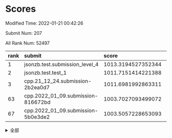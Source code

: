 # Scores

Modified Time: 2022-01-21 00:42:26

Submit Num: 207

All Rank Num: 52497

| rank |               submit               |       score        |       sigma        | pk_num |
| :--- | :--------------------------------- | :----------------- | :----------------- | :----- |
| 1    | jsonzb.test.submission_level_4     | 1013.3194527352344 | 0.8230915185239734 | 1010   |
| 2    | jsonzb.test.test_1                 | 1011.7151414221388 | 0.7889095228656855 | 1011   |
| 3    | cpp.21_12_24.submission-2b2ea0d7   | 1011.6981992863311 | 0.8120854314200608 | 1013   |
| 63   | cpp.2022_01_09.submission-816672bd | 1003.7027093499072 | 0.7153559025879487 | 1017   |
| 67   | cpp.2022_01_09.submission-5b0e3de2 | 1003.5057228653093 | 0.715856715381623  | 1013   |


<details>
<summary>全部</summary>

| rank |                 submit                 |       score        |       sigma        | pk_num |
| :--- | :------------------------------------- | :----------------- | :----------------- | :----- |
| 1    | jsonzb.test.submission_level_4         | 1013.3194527352344 | 0.8230915185239734 | 1010   |
| 2    | jsonzb.test.test_1                     | 1011.7151414221388 | 0.7889095228656855 | 1011   |
| 3    | cpp.21_12_24.submission-2b2ea0d7       | 1011.6981992863311 | 0.8120854314200608 | 1013   |
| 4    | gobigger.level_3.submission_level_3_21 | 1011.5241078534364 | 0.755623893731653  | 1019   |
| 5    | gobigger.level_3.submission_level_3_47 | 1011.3522502817307 | 0.7710241065402118 | 1014   |
| 6    | gobigger.level_3.submission_level_3_36 | 1011.2963404795591 | 0.7702911112624063 | 1012   |
| 7    | gobigger.level_3.submission_level_3_45 | 1011.0503568716347 | 0.7932762197141392 | 1014   |
| 8    | gobigger.level_3.submission_level_3_24 | 1011.0351693420297 | 0.7694858295291886 | 1016   |
| 9    | gobigger.level_3.submission_level_3_22 | 1010.9721320564443 | 0.7805353395608173 | 1012   |
| 10   | gobigger.level_3.submission_level_3_11 | 1010.805027153097  | 0.7879682790825258 | 1017   |
| 11   | gobigger.level_3.submission_level_3_19 | 1010.6134142477928 | 0.7463368346482625 | 1015   |
| 12   | gobigger.level_3.submission_level_3_25 | 1010.5703117669024 | 0.76706750159412   | 1014   |
| 13   | gobigger.level_3.submission_level_3_20 | 1010.5701541171283 | 0.7668357543798768 | 1014   |
| 14   | gobigger.level_3.submission_level_3_29 | 1010.5213006096527 | 0.7489821697615962 | 1013   |
| 15   | gobigger.level_3.submission_level_3_32 | 1010.4871019056146 | 0.7600953244954549 | 1018   |
| 16   | gobigger.level_3.submission_level_3_46 | 1010.2922599074063 | 0.7572058226115086 | 1017   |
| 17   | gobigger.level_3.submission_level_3_34 | 1010.2766382270689 | 0.7935199795539333 | 1012   |
| 18   | gobigger.level_3.submission_level_3_35 | 1010.2561777730214 | 0.7770263192043739 | 1014   |
| 19   | gobigger.level_3.submission_level_3_10 | 1010.2091118534116 | 0.7591719042630101 | 1015   |
| 20   | gobigger.level_3.submission_level_3_48 | 1010.206143365214  | 0.7689052791772846 | 1016   |
| 21   | gobigger.level_3.submission_level_3_40 | 1010.1696811964658 | 0.7631382638895506 | 1018   |
| 22   | gobigger.level_3.submission_level_3_0  | 1010.1236205074822 | 0.7644293737085509 | 1014   |
| 23   | gobigger.level_3.submission_level_3_42 | 1010.1033106182239 | 0.7844128793944921 | 1011   |
| 24   | gobigger.level_3.submission_level_3_28 | 1010.0684250147624 | 0.7600272080033693 | 1019   |
| 25   | gobigger.level_3.submission_level_3_8  | 1010.008465578975  | 0.7462874528878046 | 1017   |
| 26   | gobigger.level_3.submission_level_3_49 | 1009.9941249202113 | 0.772319300244246  | 1016   |
| 27   | gobigger.level_3.submission_level_3_16 | 1009.9826126989906 | 0.7496767302781872 | 1014   |
| 28   | gobigger.level_3.submission_level_3_38 | 1009.9581051012201 | 0.7721996982065398 | 1015   |
| 29   | gobigger.level_3.submission_level_3_6  | 1009.8664038348483 | 0.7508763644088633 | 1015   |
| 30   | gobigger.level_3.submission_level_3_37 | 1009.8221330326884 | 0.7567153700025899 | 1014   |
| 31   | gobigger.level_3.submission_level_3_13 | 1009.8219902892251 | 0.7798097050488519 | 1018   |
| 32   | gobigger.level_3.submission_level_3_14 | 1009.765513666995  | 0.7438818278068596 | 1014   |
| 33   | gobigger.level_3.submission_level_3_7  | 1009.700762939465  | 0.7522168380963732 | 1013   |
| 34   | gobigger.level_3.submission_level_3_26 | 1009.6519414843509 | 0.7412194050748004 | 1019   |
| 35   | gobigger.level_3.submission_level_3_1  | 1009.644560706505  | 0.7384867811494661 | 1014   |
| 36   | gobigger.level_3.submission_level_3_23 | 1009.5645363824478 | 0.7662681778248139 | 1014   |
| 37   | gobigger.level_3.submission_level_3_43 | 1009.5066357547519 | 0.7327704658291934 | 1009   |
| 38   | gobigger.level_3.submission_level_3_31 | 1009.4344044659448 | 0.7469562600744026 | 1009   |
| 39   | gobigger.level_3.submission_level_3_3  | 1009.430198377946  | 0.7390679419034806 | 1013   |
| 40   | gobigger.level_3.submission_level_3_27 | 1009.41118856777   | 0.7369482940997948 | 1012   |
| 41   | gobigger.level_3.submission_level_3_12 | 1009.3609285504585 | 0.7536894550544954 | 1015   |
| 42   | gobigger.level_3.submission_level_3_41 | 1009.3027867525435 | 0.7520945816837277 | 1014   |
| 43   | gobigger.level_3.submission_level_3_9  | 1009.2708739153371 | 0.7691286279280993 | 1011   |
| 44   | gobigger.level_3.submission_level_3_5  | 1009.2272583716237 | 0.7379403209798313 | 1012   |
| 45   | gobigger.level_3.submission_level_3_2  | 1009.116340157343  | 0.7492841074009605 | 1017   |
| 46   | gobigger.level_3.submission_level_3_30 | 1009.097777196486  | 0.7416380000652105 | 1015   |
| 47   | gobigger.level_3.submission_level_3_17 | 1009.0207941699277 | 0.7461660480500314 | 1017   |
| 48   | gobigger.level_3.submission_level_3_18 | 1008.9075262766343 | 0.753358323368305  | 1014   |
| 49   | gobigger.level_3.submission_level_3_39 | 1008.8979244092515 | 0.7617420214277476 | 1011   |
| 50   | gobigger.level_3.submission_level_3_15 | 1008.7537566388548 | 0.7602961901185552 | 1015   |
| 51   | gobigger.level_3.submission_level_3_4  | 1008.7307897208899 | 0.7582770685758209 | 1015   |
| 52   | gobigger.level_3.submission_level_3_44 | 1008.4559067026729 | 0.7419134057026623 | 1014   |
| 53   | gobigger.level_3.submission_level_3_33 | 1008.3689394581789 | 0.7481271828559541 | 1017   |
| 54   | gobigger.level_1.submission_level_1_29 | 1005.0513434661154 | 0.7229451084672709 | 1018   |
| 55   | gobigger.level_1.submission_level_1_41 | 1004.6785104512604 | 0.7302705572814469 | 1015   |
| 56   | gobigger.level_1.submission_level_1_7  | 1004.1246833020538 | 0.7075021519363228 | 1020   |
| 57   | gobigger.level_1.submission_level_1_34 | 1004.1122625645761 | 0.7176415990362585 | 1010   |
| 58   | gobigger.level_1.submission_level_1_9  | 1004.0907558700992 | 0.7179999518131279 | 1021   |
| 59   | gobigger.level_1.submission_level_1_17 | 1003.9779457698373 | 0.7139877648418005 | 1013   |
| 60   | gobigger.level_1.submission_level_1_20 | 1003.906332978224  | 0.7220942498913935 | 1014   |
| 61   | gobigger.level_1.submission_level_1_40 | 1003.7840426620347 | 0.7072296442229166 | 1014   |
| 62   | gobigger.level_1.submission_level_1_27 | 1003.7600551361778 | 0.7213892700562182 | 1015   |
| 63   | cpp.2022_01_09.submission-816672bd     | 1003.7027093499072 | 0.7153559025879487 | 1017   |
| 64   | gobigger.level_1.submission_level_1_28 | 1003.6240500383332 | 0.7135049085125483 | 1014   |
| 65   | gobigger.level_1.submission_level_1_18 | 1003.5683744359251 | 0.7188192148018102 | 1013   |
| 66   | gobigger.level_1.submission_level_1_12 | 1003.5497823706942 | 0.7077536760820268 | 1015   |
| 67   | cpp.2022_01_09.submission-5b0e3de2     | 1003.5057228653093 | 0.715856715381623  | 1013   |
| 68   | gobigger.level_1.submission_level_1_30 | 1003.5038082200402 | 0.7236780285898591 | 1009   |
| 69   | gobigger.level_1.submission_level_1_23 | 1003.4973628262406 | 0.7330890575655414 | 1016   |
| 70   | gobigger.level_1.submission_level_1_5  | 1003.4568166881985 | 0.716831494797173  | 1016   |
| 71   | gobigger.level_1.submission_level_1_6  | 1003.419493837116  | 0.7086444026185145 | 1012   |
| 72   | gobigger.level_1.submission_level_1_8  | 1003.4098812153488 | 0.7170829530582807 | 1012   |
| 73   | gobigger.level_1.submission_level_1_24 | 1003.353938096405  | 0.7073356922406788 | 1014   |
| 74   | gobigger.level_1.submission_level_1_10 | 1003.3060795539824 | 0.7168397282869456 | 1018   |
| 75   | gobigger.level_1.submission_level_1_43 | 1003.3002439679193 | 0.7172255768807101 | 1016   |
| 76   | gobigger.level_1.submission_level_1_49 | 1003.2826875689827 | 0.7040949338227891 | 1014   |
| 77   | gobigger.level_1.submission_level_1_26 | 1003.2741848911502 | 0.7157343989605246 | 1017   |
| 78   | gobigger.level_1.submission_level_1_16 | 1003.2610334838859 | 0.7175081537249265 | 1014   |
| 79   | gobigger.level_1.submission_level_1_19 | 1003.2380439056234 | 0.7123720790396109 | 1014   |
| 80   | gobigger.level_1.submission_level_1_15 | 1003.2021813019898 | 0.7210415425177826 | 1018   |
| 81   | gobigger.level_1.submission_level_1_38 | 1003.1707985919179 | 0.7189546632284466 | 1013   |
| 82   | gobigger.level_1.submission_level_1_21 | 1003.1488158591864 | 0.7186267512449755 | 1014   |
| 83   | gobigger.level_1.submission_level_1_2  | 1003.1380742692434 | 0.7119150811760746 | 1020   |
| 84   | gobigger.level_1.submission_level_1_46 | 1003.1350274036463 | 0.706418208914561  | 1020   |
| 85   | gobigger.level_1.submission_level_1_3  | 1003.1057713691606 | 0.7058522258097286 | 1014   |
| 86   | gobigger.level_1.submission_level_1_4  | 1003.0971774419854 | 0.7166831448722925 | 1012   |
| 87   | gobigger.level_1.submission_level_1_39 | 1002.8964579002292 | 0.7115121158586535 | 1016   |
| 88   | gobigger.level_1.submission_level_1_33 | 1002.8567114398078 | 0.7086372043565402 | 1010   |
| 89   | gobigger.level_1.submission_level_1_14 | 1002.7453979037072 | 0.7215892550128445 | 1016   |
| 90   | gobigger.level_1.submission_level_1_11 | 1002.6881752358368 | 0.7089745784930804 | 1012   |
| 91   | gobigger.level_1.submission_level_1_1  | 1002.6670666168721 | 0.7048174343223165 | 1016   |
| 92   | gobigger.level_1.submission_level_1_44 | 1002.653725126832  | 0.7196284714814924 | 1013   |
| 93   | gobigger.level_1.submission_level_1_36 | 1002.6063443334173 | 0.7216358837110262 | 1008   |
| 94   | gobigger.level_1.submission_level_1_25 | 1002.4976023478179 | 0.7179383377285329 | 1014   |
| 95   | gobigger.level_1.submission_level_1_42 | 1002.3900469126804 | 0.7084306516219434 | 1017   |
| 96   | gobigger.level_1.submission_level_1_47 | 1002.336856043203  | 0.722397073446664  | 1014   |
| 97   | gobigger.level_1.submission_level_1_45 | 1002.2877047282896 | 0.7118596602955525 | 1010   |
| 98   | gobigger.level_1.submission_level_1_31 | 1002.2581148583508 | 0.7013422927195683 | 1013   |
| 99   | gobigger.level_1.submission_level_1_0  | 1002.2067810432862 | 0.7160006761809691 | 1015   |
| 100  | gobigger.level_1.submission_level_1_37 | 1002.1631155484063 | 0.7135729384637939 | 1015   |
| 101  | gobigger.level_1.submission_level_1_35 | 1002.1445525339859 | 0.7044597150388328 | 1019   |
| 102  | gobigger.level_1.submission_level_1_22 | 1001.8041458250744 | 0.7154154019179967 | 1017   |
| 103  | gobigger.level_1.submission_level_1_13 | 1001.7133268352841 | 0.7131472703755729 | 1017   |
| 104  | gobigger.level_1.submission_level_1_32 | 1001.7089165746329 | 0.7091226663275323 | 1015   |
| 105  | gobigger.level_1.submission_level_1_48 | 1001.0832133622897 | 0.7076325583541849 | 1016   |
| 106  | gobigger.random.submission_random_24   | 997.5820025405823  | 0.7203372759589655 | 1013   |
| 107  | gobigger.random.submission_random_20   | 997.5729521457383  | 0.7080246776005419 | 1014   |
| 108  | gobigger.random.submission_random_2    | 997.2039977429997  | 0.7106928275044628 | 1018   |
| 109  | gobigger.random.submission_random_9    | 996.9738565533053  | 0.7059351320553727 | 1012   |
| 110  | gobigger.random.submission_random_41   | 996.4612530104677  | 0.704520793355896  | 1016   |
| 111  | gobigger.random.submission_random_6    | 996.4566915538182  | 0.7086814216985714 | 1013   |
| 112  | gobigger.random.submission_random_10   | 996.4530648710986  | 0.7191598782518155 | 1016   |
| 113  | gobigger.random.submission_random_16   | 996.416942054334   | 0.7196389319953785 | 1012   |
| 114  | gobigger.random.submission_random_33   | 996.3890691823655  | 0.702538906361992  | 1013   |
| 115  | gobigger.random.submission_random_13   | 996.348913333471   | 0.6965836801567299 | 1016   |
| 116  | gobigger.random.submission_random_37   | 996.3393719866873  | 0.7057753724485192 | 1018   |
| 117  | gobigger.random.submission_random_5    | 996.2868725312749  | 0.7116535194663894 | 1016   |
| 118  | gobigger.random.submission_random_32   | 996.280533828651   | 0.7044106970465077 | 1011   |
| 119  | gobigger.random.submission_random_11   | 996.1807220958107  | 0.701476098042741  | 1015   |
| 120  | gobigger.random.submission_random_45   | 996.1538144998715  | 0.7047026165476876 | 1018   |
| 121  | gobigger.random.submission_random_3    | 996.1537805433455  | 0.7092173605168758 | 1014   |
| 122  | gobigger.random.submission_random_14   | 996.147597674423   | 0.7045374707141734 | 1010   |
| 123  | gobigger.random.submission_random_36   | 996.1357111380919  | 0.7229485250753759 | 1014   |
| 124  | gobigger.random.submission_random_31   | 996.1332922928883  | 0.7119146198938503 | 1012   |
| 125  | gobigger.random.submission_random_29   | 996.12906910251    | 0.7037035763141007 | 1014   |
| 126  | gobigger.random.submission_random_18   | 996.1276803430379  | 0.7141024430873529 | 1017   |
| 127  | gobigger.random.submission_random_30   | 996.09191209309    | 0.708439279361705  | 1013   |
| 128  | gobigger.random.submission_random_19   | 996.0712966247756  | 0.7023896735138284 | 1013   |
| 129  | gobigger.random.submission_random_4    | 996.0212981290118  | 0.7104059652015067 | 1013   |
| 130  | gobigger.random.submission_random_15   | 995.9890550210206  | 0.7134723642517253 | 1017   |
| 131  | gobigger.random.submission_random_17   | 995.9877717306957  | 0.7026390502941656 | 1013   |
| 132  | gobigger.random.submission_random_42   | 995.987592092739   | 0.7089774537528668 | 1016   |
| 133  | gobigger.random.submission_random_35   | 995.9187878395745  | 0.7086864871005328 | 1015   |
| 134  | gobigger.random.submission_random_44   | 995.8971965317975  | 0.712873035692084  | 1016   |
| 135  | gobigger.random.submission_random_47   | 995.868854610507   | 0.6971682541551666 | 1017   |
| 136  | gobigger.random.submission_random_38   | 995.8673493853576  | 0.7215452088553158 | 1015   |
| 137  | gobigger.random.submission_random_23   | 995.836342622556   | 0.7072476274060638 | 1015   |
| 138  | gobigger.random.submission_random_27   | 995.8041486728639  | 0.6983351758766069 | 1016   |
| 139  | gobigger.random.submission_random_0    | 995.7996369337304  | 0.714271517359319  | 1013   |
| 140  | gobigger.random.submission_random_46   | 995.7936705817102  | 0.7129413632472625 | 1013   |
| 141  | gobigger.random.submission_random_22   | 995.7910447396341  | 0.7070799475522112 | 1016   |
| 142  | gobigger.random.submission_random_43   | 995.7859717221078  | 0.7179134223144804 | 1014   |
| 143  | gobigger.random.submission_random_48   | 995.7718491745318  | 0.7138583316354868 | 1014   |
| 144  | gobigger.random.submission_random_12   | 995.7400368644325  | 0.720424777825718  | 1020   |
| 145  | gobigger.random.submission_random_40   | 995.7283137453661  | 0.7058482064049789 | 1013   |
| 146  | gobigger.random.submission_random_1    | 995.6394608740354  | 0.7041041840854477 | 1012   |
| 147  | gobigger.random.submission_random_21   | 995.5068153087968  | 0.7110003330006659 | 1010   |
| 148  | gobigger.random.submission_random_26   | 995.4113825915695  | 0.711144543915123  | 1014   |
| 149  | gobigger.random.submission_random_7    | 995.3929904074275  | 0.7217242280570064 | 1014   |
| 150  | gobigger.random.submission_random_25   | 995.2817857259123  | 0.7340977501605894 | 1015   |
| 151  | gobigger.random.submission_random_28   | 995.2756891096245  | 0.7145101927371632 | 1017   |
| 152  | gobigger.random.submission_random_39   | 995.1390023413089  | 0.7077112073465479 | 1016   |
| 153  | gobigger.random.submission_random_49   | 994.732768320053   | 0.7192453281530292 | 1013   |
| 154  | gobigger.random.submission_random_34   | 994.6267378972149  | 0.7120487067037867 | 1017   |
| 155  | gobigger.level_2.submission_level_2_11 | 994.4100865346611  | 0.7287001256039245 | 1015   |
| 156  | gobigger.random.submission_random_8    | 993.9978546299401  | 0.7201110097386094 | 1014   |
| 157  | gobigger.level_2.submission_level_2_2  | 993.7017024032847  | 0.75098541148869   | 1013   |
| 158  | gobigger.level_2.submission_level_2_34 | 993.6287270288724  | 0.7463479680628471 | 1019   |
| 159  | gobigger.level_2.submission_level_2_13 | 993.4384674205196  | 0.7303086122909354 | 1021   |
| 160  | gobigger.level_2.submission_level_2_25 | 993.2393821833638  | 0.7321932830885133 | 1014   |
| 161  | gobigger.level_2.submission_level_2_46 | 993.0926507457684  | 0.736901612634899  | 1013   |
| 162  | gobigger.level_2.submission_level_2_44 | 992.9860014751639  | 0.7309196915918976 | 1014   |
| 163  | gobigger.level_2.submission_level_2_4  | 992.9115800962693  | 0.7370852429481253 | 1013   |
| 164  | gobigger.level_2.submission_level_2_19 | 992.8462390642626  | 0.7544576046387009 | 1012   |
| 165  | gobigger.level_2.submission_level_2_20 | 992.810189912861   | 0.7302501068672932 | 1016   |
| 166  | gobigger.level_2.submission_level_2_33 | 992.7484727168403  | 0.7370377965568281 | 1017   |
| 167  | gobigger.level_2.submission_level_2_5  | 992.7472595372399  | 0.7440081048652972 | 1014   |
| 168  | gobigger.level_2.submission_level_2_29 | 992.7244103240768  | 0.7518148604256094 | 1015   |
| 169  | gobigger.level_2.submission_level_2_49 | 992.6346389524108  | 0.7467404914364918 | 1014   |
| 170  | gobigger.level_2.submission_level_2_31 | 992.6234751408847  | 0.7516162671868973 | 1014   |
| 171  | gobigger.level_2.submission_level_2_10 | 992.5544119234927  | 0.7417229788546413 | 1015   |
| 172  | gobigger.level_2.submission_level_2_3  | 992.5391569226706  | 0.7392570657753014 | 1014   |
| 173  | gobigger.level_2.submission_level_2_28 | 992.4994979714231  | 0.7408765924288264 | 1010   |
| 174  | gobigger.level_2.submission_level_2_18 | 992.491983308248   | 0.7410607869761829 | 1015   |
| 175  | gobigger.level_2.submission_level_2_12 | 992.2629578670677  | 0.7543150429784774 | 1019   |
| 176  | gobigger.level_2.submission_level_2_30 | 992.2100317716383  | 0.7568683264435722 | 1014   |
| 177  | gobigger.level_2.submission_level_2_21 | 992.2002738349524  | 0.755654641045612  | 1018   |
| 178  | gobigger.level_2.submission_level_2_0  | 992.1851522678279  | 0.7625602550568196 | 1013   |
| 179  | gobigger.level_2.submission_level_2_16 | 992.0619533337785  | 0.7493153015482696 | 1014   |
| 180  | gobigger.level_2.submission_level_2_48 | 992.0402432556062  | 0.7498212820745503 | 1017   |
| 181  | gobigger.level_2.submission_level_2_24 | 992.0299756260234  | 0.7431601419371462 | 1014   |
| 182  | gobigger.level_2.submission_level_2_43 | 992.0098796844147  | 0.7502889199578486 | 1012   |
| 183  | gobigger.level_2.submission_level_2_32 | 991.9979967783381  | 0.7458203781321467 | 1013   |
| 184  | gobigger.level_2.submission_level_2_14 | 991.9784047876402  | 0.7474156077840843 | 1010   |
| 185  | gobigger.level_2.submission_level_2_36 | 991.9764477280773  | 0.7431441938743701 | 1014   |
| 186  | gobigger.level_2.submission_level_2_7  | 991.9306888392597  | 0.7508801073707887 | 1016   |
| 187  | gobigger.level_2.submission_level_2_22 | 991.8577480027097  | 0.7450398691602789 | 1008   |
| 188  | gobigger.level_2.submission_level_2_47 | 991.822214047713   | 0.7454578049957116 | 1012   |
| 189  | gobigger.level_2.submission_level_2_23 | 991.777482948063   | 0.7660741414124288 | 1016   |
| 190  | gobigger.level_2.submission_level_2_15 | 991.7671938993627  | 0.7402313206992711 | 1011   |
| 191  | gobigger.level_2.submission_level_2_37 | 991.7435540108286  | 0.7439294372764094 | 1007   |
| 192  | gobigger.level_2.submission_level_2_17 | 991.6953946717704  | 0.7419622739126854 | 1012   |
| 193  | gobigger.level_2.submission_level_2_9  | 991.6852048232544  | 0.7364568684200826 | 1018   |
| 194  | gobigger.level_2.submission_level_2_40 | 991.6227395630359  | 0.7340321932781381 | 1013   |
| 195  | gobigger.level_2.submission_level_2_26 | 991.5776925824797  | 0.7508170837606734 | 1011   |
| 196  | gobigger.level_2.submission_level_2_6  | 991.5395579343849  | 0.7469373663185156 | 1017   |
| 197  | gobigger.level_2.submission_level_2_27 | 991.483502777441   | 0.7452698549555511 | 1016   |
| 198  | gobigger.level_2.submission_level_2_41 | 991.4632673278521  | 0.7290939927226047 | 1012   |
| 199  | gobigger.level_2.submission_level_2_45 | 991.4552742406291  | 0.7349572666221058 | 1016   |
| 200  | gobigger.level_2.submission_level_2_1  | 991.3092859428475  | 0.7547412702949895 | 1015   |
| 201  | gobigger.level_2.submission_level_2_35 | 991.0758546011957  | 0.7629372343240691 | 1011   |
| 202  | gobigger.level_2.submission_level_2_8  | 990.9418782720004  | 0.7545768072252768 | 1012   |
| 203  | gobigger.level_2.submission_level_2_42 | 990.7756908395194  | 0.7599660312513561 | 1016   |
| 204  | gobigger.level_2.submission_level_2_39 | 990.5431777007719  | 0.7675065393774144 | 1013   |
| 205  | gobigger.level_2.submission_level_2_38 | 989.5667808764533  | 0.7841316602927091 | 1016   |
| 206  | gobigger.none.submission_none_0        | 978.8249266283407  | 1.253484611573391  | 1017   |
| 207  | gobigger.none.submission_none_1        | 977.9693835825854  | 1.3370177472746805 | 1015   |

</details>